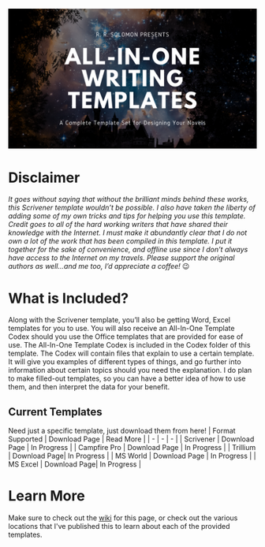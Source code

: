 ![All-In-One Writing Template](https://github.com/rrsolomon/All-In-One-Template/blob/main/Photos/All%20In%20One%20Templates.png)

# Disclaimer
_It goes without saying that without the brilliant minds behind these works, this Scrivener template wouldn’t be possible. I also have taken the liberty of adding some of my own tricks and tips for helping you use this template. Credit goes to all of the hard working writers that have shared their knowledge with the Internet. I must make it abundantly clear that I do not own a lot of the work that has been compiled in this template. I put it together for the sake of convenience, and offline use since I don’t always have access to the Internet on my travels. Please support the original authors as well…and me too, I’d appreciate a coffee!_ 😉

# What is Included?
Along with the Scrivener template, you’ll also be getting Word, Excel templates for you to use. You will also receive an All-In-One Template Codex should you use the Office templates that are provided for ease of use. The All-In-One Template Codex is included in the Codex folder of this template. The Codex will contain files that explain to use a certain template. It will give you examples of different types of things, and go further into information about certain topics should you need the explanation. I do plan to make filled-out templates, so you can have a better idea of how to use them, and then interpret the data for your benefit.

## Current Templates
Need just a specific template, just download them from here!
| Format Supported | Download Page | Read More |
| - | - | - |
| Scrivener | Download Page | In Progress | 
| Campfire Pro | Download Page | In Progress |
| Trillium | Download Page| In Progress |
| MS World | Download Page | In Progress |
| MS Excel | Download Page| In Progress |

# Learn More
Make sure to check out the [wiki](https://github.com/rrsolomon/All-In-One-Template/wiki) for this page, or check out the various locations that I've published this to learn about each of the provided templates.
